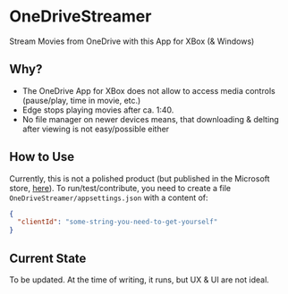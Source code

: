 # OneDriveStreamer
Stream Movies from OneDrive with this App for XBox (&amp; Windows)

## Why?

- The OneDrive App for XBox does not allow to access media controls (pause/play, time in movie, etc.)
- Edge stops playing movies after ca. 1:40. 
- No file manager on newer devices means, that downloading & delting after viewing is not easy/possible either

## How to Use

Currently, this is not a polished product (but published in the Microsoft store, [here](https://www.microsoft.com/en-us/p/onedrivestreamer/9ngfvc3zsf4k?activetab=pivot:overviewtab)).
To run/test/contribute, you need to create a file `OneDriveStreamer/appsettings.json` with a 
content of:

```json
{
  "clientId": "some-string-you-need-to-get-yourself"
}
```

## Current State

To be updated.
At the time of writing, it runs, but UX & UI are not ideal.
